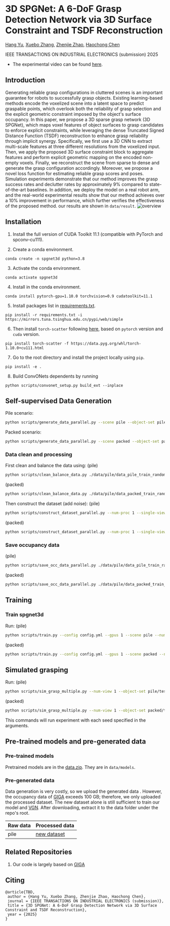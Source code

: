 # 3D SPGNet: A 6-DoF Grasp Detection Network via 3D Surface Constraint and TSDF Reconstruction

[Hang Yu](https://rh.nankai.edu.cn/info/1037/1144.htm), [Xuebo Zhang](https://rh.nankai.edu.cn/info/1016/1136.htm), [Zhenjie Zhao](https://rh.nankai.edu.cn/info/1016/1169.htm), [Haochong Chen](https://rh.nankai.edu.cn/info/1037/1360.htm)

IEEE TRANSACTIONS ON INDUSTRIAL ELECTRONICS (submission) 2025
* The experimental video can be found [here](https://youtu.be/0cW_LnQTG8Y).

## Introduction

Generating reliable grasp configurations in cluttered scenes is an important guarantee for robots to successfully grasp objects. Existing learning-based methods encode the voxelized scene into a latent space to predict graspable points, which overlook both the reliability of grasp selection and the explicit geometric constraint imposed by the object's surface occupancy. In this paper, we propose a 3D sparse grasp network (3D SPGNet), which maps voxel features of object surfaces to grasp candidates to enforce explicit constraints, while leveraging the dense Truncated Signed Distance Function (TSDF) reconstruction to enhance grasp reliability through implicit synergy. Specifically, we first use a 3D CNN to extract multi-scale features at three different resolutions from the voxelized input. Then, we apply the proposed 3D surface constraint block to aggregate features and perform explicit geometric mapping on the encoded non-empty voxels. Finally, we reconstruct the scene from sparse to dense and generate the grasp configuration accordingly. Moreover, we propose a novel loss function for estimating reliable grasp scores and poses. Simulation experiments demonstrate that our method improves the grasp success rates and declutter rates by approximately 9% compared to state-of-the-art baselines. In addition, we deploy the model on a real robot arm, and the real-world experimental results show that our method achieves over a 10% improvement in performance, which further verifies the effectiveness of the proposed method. our results are shown in `data/result`.
![overview](image/overview.jpg)

## Installation

1. Install the full version of CUDA Toolkit 11.1 (compatible with PyTorch and spconv-cu111).

2. Create a conda environment.
```
conda create -n spgnet3d python=3.8
```

3. Activate the conda environment.
```
conda activate spgnet3d
```

4. Install in the conda environment.
```
conda install pytorch-gpu=1.10.0 torchvision=0.9 cudatoolkit=11.1
```

5. Install packages list in [requirements.txt](requirements.txt).
```
pip install -r requirements.txt -i https://mirrors.tuna.tsinghua.edu.cn/pypi/web/simple
```

6. Then install `torch-scatter` following [here](https://github.com/rusty1s/pytorch_scatter), based on `pytorch` version and `cuda` version.
```
pip install torch-scatter -f https://data.pyg.org/whl/torch-1.10.0+cu111.html
```

7. Go to the root directory and install the project locally using `pip`.

```
pip install -e .
```

8. Build ConvONets dependents by running
```
python scripts/convonet_setup.py build_ext --inplace
```

## Self-supervised Data Generation

Pile scenario:

```bash
python scripts/generate_data_parallel.py --scene pile --object-set pile/train --num-grasps 16000000 --save-scene ./data/pile/data_pile_train_random_raw_16M --num-proc 1 --terminal-num 0 --grasps-per-scene 480
```

Packed scenario:
```bash
python scripts/generate_data_parallel.py --scene packed --object-set packed/train --num-grasps 4000000 --save-scene ./data/pile/data_packed_train_random_raw_4M --num-proc 1 --terminal-num 0
```

### Data clean and processing

First clean and balance the data using:
(pile)
```bash
python scripts/clean_balance_data.py ./data/pile/data_pile_train_random_raw_16M
```
(packed)
```bash
python scripts/clean_balance_data.py ./data/pile/data_packed_train_random_raw_4M
```

Then construct the dataset (add noise):
(pile)
```bash
python scripts/construct_dataset_parallel.py --num-proc 1 --single-view --add-noise dex ./data/pile/data_pile_train_random_raw_16M ./data/new_dataset/data_pile_train_random_new_16M
```
(packed)
```bash
python scripts/construct_dataset_parallel.py --num-proc 1 --single-view --add-noise dex ./data/pile/data_packed_train_random_raw_4M ./data/new_dataset/data_packed_train_random_new_4M
```

### Save occupancy data

(pile)
```bash
python scripts/save_occ_data_parallel.py ./data/pile/data_pile_train_random_raw_16M 100000 2 --num-proc 1
```
(packed)
```bash
python scripts/save_occ_data_parallel.py ./data/pile/data_packed_train_random_raw_4M/ 100000 2 --num-proc 1
```


## Training

### Train spgnet3d

Run:
(pile)
```bash
python scripts/train.py --config config.yml --gpus 1 --scene pile --num 16
```
(packed)
```bash
python scripts/train.py --config config.yml --gpus 1 --scene packed --num 4
```

## Simulated grasping

Run:
(pile)
```bash
python scripts/sim_grasp_multiple.py --num-view 1 --object-set pile/test --scene pile --num-rounds 100 --sideview --add-noise dex --force --best --model data/models/spgrasp_pile.ckpt --type spg --result-path data/result/pile.json --config config.yml
```
(packed)
```bash
python scripts/sim_grasp_multiple.py --num-view 1 --object-set packed/test --scene packed --num-rounds 100 --sideview --add-noise dex --force --best --model data/models/spgrasp_packed.ckpt --type spg --result-path data/result/packed.json --config config.yml
```

This commands will run experiment with each seed specified in the arguments.


## Pre-trained models and pre-generated data

### Pre-trained models

Pretrained models are in the [data.zip](https://huggingface.co/lalayh/3DSPGNet/resolve/main/data.zip). They are in `data/models`.

### Pre-generated data

Data generation is very costly, so we upload the generated data . However, the occupancy data of [GIGA](https://github.com/UT-Austin-RPL/GIGA) exceeds 100 GB; therefore, we only uploaded the processed dataset. The new dataset alone is still sufficient to train our model and [VGN](https://github.com/ethz-asl/vgn). After downloading, extract it to the data folder under the repo's root.

| Raw data | Processed data |
| ----------- | ----------- |
| pile | [new dataset](https://huggingface.co/datasets/lalayh/Processed_data/resolve/main/new_dataset.zip) |

## Related Repositories

1. Our code is largely based on [GIGA](https://github.com/UT-Austin-RPL/GIGA) 

## Citing

```
@article{TBD,
 author = {Hang Yu, Xuebo Zhang, Zhenjie Zhao, Haochong Chen},
 journal = {IEEE TRANSACTIONS ON INDUSTRIAL ELECTRONICS (submission)},
 title = {3D SPGNet: A 6-DoF Grasp Detection Network via 3D Surface Constraint and TSDF Reconstruction},
 year = {2025}
}
```
